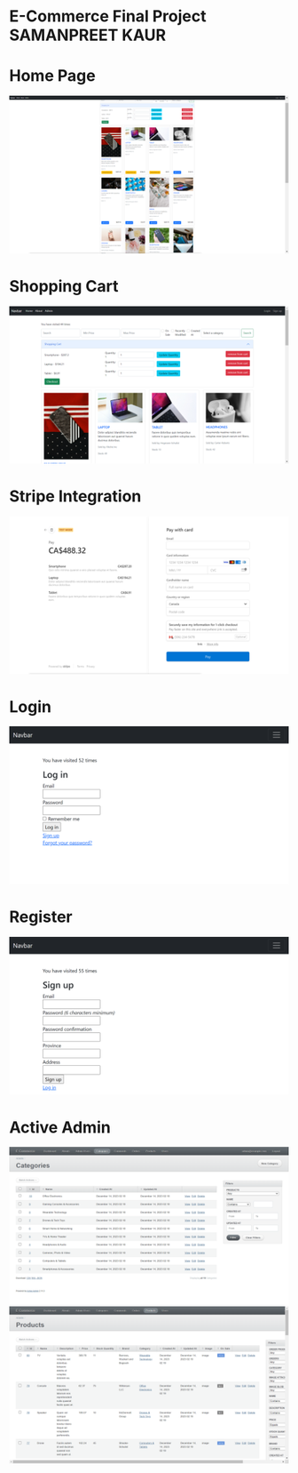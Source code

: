 <h1>E-Commerce Final Project SAMANPREET KAUR </h1>

<h1>Home Page</h1>
<img src="images/home.png" alt="Home Page Image">

<h1>Shopping Cart</h1>
<img src="images/cart.png" alt="Champions List Image">

<h1>Stripe Integration</h1>
<img src="images/stripe.png" alt="Login Model Image">

<h1>Login</h1>
<img src="images/login.png" alt="Register Model Image">

<h1>Register</h1>
<img src="images/register.png" alt="Register Model Image">

<h1>Active Admin</h1>
<img src="images/admin1.png" alt="Customer Review Page Image">
<img src="images/admin2.png" alt="Customer Review Page Image">

